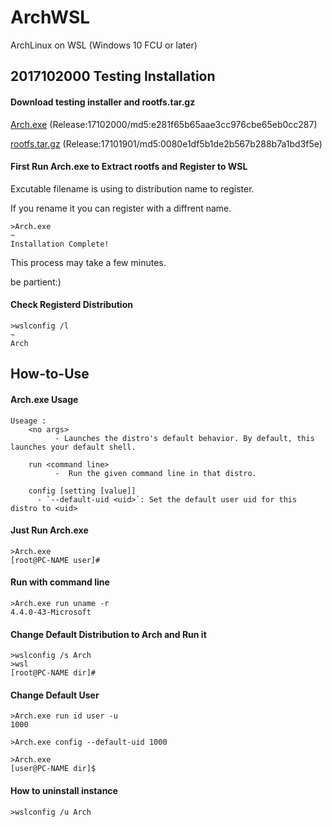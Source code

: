 # ArchWSL
ArchLinux on WSL (Windows 10 FCU or later)


## 2017102000 Testing Installation
#### Download testing installer and rootfs.tar.gz
[Arch.exe](https://github.com/yuk7/ArchWSL/releases/download/17102000/Arch.exe) (Release:17102000/md5:e281f65b65aae3cc976cbe65eb0cc287)

[rootfs.tar.gz](https://github.com/yuk7/ArchWSL/releases/download/17101901/rootfs.tar.gz) (Release:17101901/md5:0080e1df5b1de2b567b288b7a1bd3f5e)


#### First Run Arch.exe to Extract rootfs and Register to WSL
Excutable filename is using to distribution name to register.

If you rename it you can register with a diffrent name.

```dos
>Arch.exe
~
Installation Complete!
```
This process may take a few minutes.

be partient:)


#### Check Registerd Distribution
```dos
>wslconfig /l
~
Arch
```

## How-to-Use
#### Arch.exe Usage
```dos
Useage :
    <no args>
          - Launches the distro's default behavior. By default, this launches your default shell.

    run <command line>
          -  Run the given command line in that distro.

    config [setting [value]]
      - `--default-uid <uid>`: Set the default user uid for this distro to <uid>
```


#### Just Run Arch.exe
```dos
>Arch.exe
[root@PC-NAME user]#
```

#### Run with command line
```dos
>Arch.exe run uname -r
4.4.0-43-Microsoft

```

#### Change Default Distribution to Arch and Run it
```dos
>wslconfig /s Arch
>wsl
[root@PC-NAME dir]#
```

#### Change Default User
```dos
>Arch.exe run id user -u
1000

>Arch.exe config --default-uid 1000

>Arch.exe
[user@PC-NAME dir]$
```


#### How to uninstall instance
```dos
>wslconfig /u Arch

```
